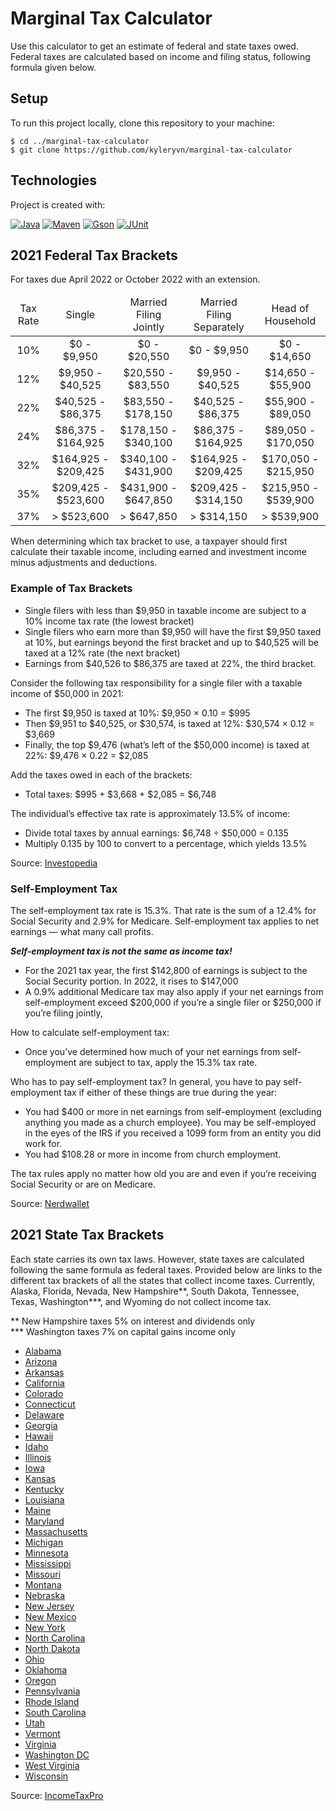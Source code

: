 # Marginal Tax Calculator
Use this calculator to get an estimate of federal and state taxes owed.
Federal taxes are calculated based on income and filing status, following formula given below.

## Setup
To run this project locally, clone this repository to your machine:
```
$ cd ../marginal-tax-calculator
$ git clone https://github.com/kyleryvn/marginal-tax-calculator
```

## Technologies
Project is created with:

[![Java](https://img.shields.io/badge/java-jdk%2017-007396?logo=java&style=for-the-badge)](https://jdk.java.net/17/)
[![Maven](https://img.shields.io/badge/maven-3.8.4-C71A36?logo=apache%20maven&style=for-the-badge)](https://maven.apache.org/)
[![Gson](https://img.shields.io/badge/gson-2.9.0-4285F4?logo=google&style=for-the-badge&logoColor=white)](https://github.com/google/gson)
[![JUnit](https://img.shields.io/badge/junit-5.8.2-25A162?logo=junit5&style=for-the-badge&logoColor=white)](https://junit.org/junit5/)

## 2021 Federal Tax Brackets
For taxes due April 2022 or October 2022 with an extension.
<table>
    <thead align="center">
        <tr>
            <td>
                Tax Rate
            </td>
            <td>
                Single
            </td>
            <td>
                Married Filing Jointly
            </td>
            <td>
                Married Filing Separately
            </td>
            <td>
                Head of Household
            </td>
        </tr>
    </thead>
    <tbody align="center">
        <tr>
            <td>
                10%
            </td>
            <td>
                $0 - $9,950
            </td>
            <td>
                $0 - $20,550
            </td>
            <td>
                $0 - $9,950
            </td>
            <td>
                $0 - $14,650
            </td>
        </tr>
        <tr>
            <td>
                12%
            </td>
            <td>
                $9,950 - $40,525
            </td>
            <td>
                $20,550 - $83,550
            </td>
            <td>
                $9,950 - $40,525
            </td>
            <td>
                $14,650 - $55,900
            </td>
        </tr>
        <tr>
            <td>
                22%
            </td>
            <td>
                $40,525 - $86,375
            </td>
            <td>
                $83,550 - $178,150
            </td>
            <td>
                $40,525 - $86,375
            </td>
            <td>
                $55,900 - $89,050
            </td>
        </tr>
        <tr>
            <td>
                24%
            </td>
            <td>
                $86,375 - $164,925
            </td>
            <td>
                $178,150 - $340,100
            </td>
            <td>
                $86,375 - $164,925
            </td>
            <td>
                $89,050 - $170,050
            </td>
        </tr>
        <tr>
            <td>
                32%
            </td>
            <td>
                $164,925 - $209,425
            </td>
            <td>
                $340,100 - $431,900
            </td>
            <td>
                $164,925 - $209,425
            </td>
            <td>
                $170,050 - $215,950
            </td>
        </tr>
        <tr>
            <td>
                35%
            </td>
            <td>
                $209,425 - $523,600
            </td>
            <td>
                $431,900 - $647,850
            </td>
            <td>
                $209,425 - $314,150
            </td>
            <td>
                $215,950 - $539,900
            </td>
        </tr>
        <tr>
            <td>
                37%
            </td>
            <td>
                > $523,600
            </td>
            <td>
                > $647,850
            </td>
            <td>
                > $314,150
            </td>
            <td>
                > $539,900
            </td>
        </tr>
    </tbody>
</table>

When determining which tax bracket to use, a taxpayer should first calculate their taxable income, including earned and 
investment income minus adjustments and deductions.

### Example of Tax Brackets
* Single filers with less than $9,950 in taxable income are subject to a 10% income tax rate (the lowest bracket)
* Single filers who earn more than $9,950 will have the first $9,950 taxed at 10%, but earnings beyond the first bracket and up to $40,525 will be taxed at a 12% rate (the next bracket)
* Earnings from $40,526 to $86,375 are taxed at 22%, the third bracket.

Consider the following tax responsibility for a single filer with a taxable income of $50,000 in 2021:
* The first $9,950 is taxed at 10%: $9,950 × 0.10 = $995
* Then $9,951 to $40,525, or $30,574, is taxed at 12%: $30,574 × 0.12 = $3,669
* Finally, the top $9,476 (what’s left of the $50,000 income) is taxed at 22%: $9,476 × 0.22 = $2,085

Add the taxes owed in each of the brackets:
* Total taxes: $995 + $3,668 + $2,085 = $6,748

The individual’s effective tax rate is approximately 13.5% of income:
* Divide total taxes by annual earnings: $6,748 ÷ $50,000 = 0.135
* Multiply 0.135 by 100 to convert to a percentage, which yields 13.5%

Source: [Investopedia](https://www.investopedia.com/terms/t/taxbracket.asp)

### Self-Employment Tax
The self-employment tax rate is 15.3%. That rate is the sum of a 12.4% for Social Security and 2.9% for Medicare. 
Self-employment tax applies to net earnings — what many call profits. 

***Self-employment tax is not the same as income tax!***

* For the 2021 tax year, the first $142,800 of earnings is subject to the Social Security portion. In 2022, it rises to $147,000
* A 0.9% additional Medicare tax may also apply if your net earnings from self-employment exceed $200,000 if you’re a single filer or 
$250,000 if you’re filing jointly,

How to calculate self-employment tax:
* Once you’ve determined how much of your net earnings from self-employment are subject to tax, apply the 15.3% tax rate.

Who has to pay self-employment tax? 
In general, you have to pay self-employment tax if either of these things are true during the year:
* You had $400 or more in net earnings from self-employment (excluding anything you made as a church employee). You may be self-employed in the eyes of the IRS if you received a 1099 form from an entity you did work for.
* You had $108.28 or more in income from church employment.

The tax rules apply no matter how old you are and even if you’re receiving Social Security or are on Medicare.

Source: [Nerdwallet](https://www.nerdwallet.com/article/taxes/self-employment-tax)

## 2021 State Tax Brackets
Each state carries its own tax laws. However, state taxes are calculated following the same formula as federal taxes. 
Provided below are links to the different tax brackets of all the states that collect income
taxes. Currently, Alaska, Florida, Nevada, New Hampshire**, South Dakota, Tennessee, Texas, Washington***, and Wyoming do not
collect income tax.

** New Hampshire taxes 5% on interest and dividends only<br>
*** Washington taxes 7% on capital gains income only

* [Alabama](https://www.incometaxpro.net/tax-rates/alabama.htm)
* [Arizona](https://www.incometaxpro.net/tax-rates/arizona.htm)
* [Arkansas](https://www.incometaxpro.net/tax-rates/arkansas.htm)
* [California](https://www.incometaxpro.net/tax-rates/california.htm)
* [Colorado](https://www.incometaxpro.net/tax-rates/colorado.htm)
* [Connecticut](https://www.incometaxpro.net/tax-rates/connecticut.htm)
* [Delaware](https://www.incometaxpro.net/tax-rates/delaware.htm)
* [Georgia](https://www.incometaxpro.net/tax-rates/georgia.htm)
* [Hawaii](https://www.incometaxpro.net/tax-rates/hawaii.htm)
* [Idaho](https://www.incometaxpro.net/tax-rates/idaho.htm)
* [Illinois](https://www.incometaxpro.net/tax-rates/illinois.htm)
* [Iowa](https://www.incometaxpro.net/tax-rates/iowa.htm)
* [Kansas](https://www.incometaxpro.net/tax-rates/kansas.htm)
* [Kentucky](https://www.incometaxpro.net/tax-rates/kentucky.htm)
* [Louisiana](https://www.incometaxpro.net/tax-rates/louisiana.htm)
* [Maine](https://www.incometaxpro.net/tax-rates/maine.htm)
* [Maryland](https://www.incometaxpro.net/tax-rates/maryland.htm)
* [Massachusetts](https://www.incometaxpro.net/tax-rates/massachusetts.htm)
* [Michigan](https://www.incometaxpro.net/tax-rates/michigan.htm)
* [Minnesota](https://www.incometaxpro.net/tax-rates/minnesota.htm)
* [Mississippi](https://www.incometaxpro.net/tax-rates/mississippi.htm)
* [Missouri](https://www.incometaxpro.net/tax-rates/missouri.htm)
* [Montana](https://www.incometaxpro.net/tax-rates/montana.htm)
* [Nebraska](https://www.incometaxpro.net/tax-rates/nebraska.htm)
* [New Jersey](https://www.incometaxpro.net/tax-rates/new-jersey.htm)
* [New Mexico](https://www.incometaxpro.net/tax-rates/new-mexico.htm)
* [New York](https://www.incometaxpro.net/tax-rates/new-york.htm)
* [North Carolina](https://www.incometaxpro.net/tax-rates/north-carolina.htm)
* [North Dakota](https://www.incometaxpro.net/tax-rates/north-dakota.htm)
* [Ohio](https://www.incometaxpro.net/tax-rates/ohio.htm)
* [Oklahoma](https://www.incometaxpro.net/tax-rates/oklahoma.htm)
* [Oregon](https://www.incometaxpro.net/tax-rates/oregon.htm)
* [Pennsylvania](https://www.incometaxpro.net/tax-rates/pennsylvania.htm)
* [Rhode Island](https://www.incometaxpro.net/tax-rates/rhode-island.htm)
* [South Carolina](https://www.incometaxpro.net/tax-rates/south-carolina.htm)
* [Utah](https://www.incometaxpro.net/tax-rates/utah.htm)
* [Vermont](https://www.incometaxpro.net/tax-rates/vermont.htm)
* [Virginia](https://www.incometaxpro.net/tax-rates/virginia.htm)
* [Washington DC](https://www.incometaxpro.net/tax-rates/washington-dc.htm)
* [West Virginia](https://www.incometaxpro.net/tax-rates/west-virginia.htm)
* [Wisconsin](https://www.incometaxpro.net/tax-rates/wisconsin.htm)

Source: [IncomeTaxPro](https://www.incometaxpro.net)
